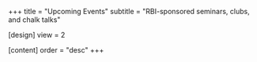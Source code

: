 +++
title = "Upcoming Events"
subtitle = "RBI-sponsored seminars, clubs, and chalk talks"

[design]
  view = 2

[content]
  order = "desc"
+++
